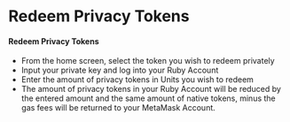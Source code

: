 # Redeem Privacy Tokens

#### **Redeem** Privacy Tokens <a href="#redeem-privacy-tokens" id="redeem-privacy-tokens"></a>

* From the home screen, select the token you wish to redeem privately
* Input your private key and log into your Ruby Account
* Enter the amount of privacy tokens in Units you wish to redeem
* The amount of privacy tokens in your Ruby Account will be reduced by the entered amount and the same amount of native tokens, minus the gas fees will be returned to your MetaMask Account.
